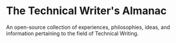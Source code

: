 # The Technical Writer's Almanac
An open-source collection of experiences, philosophies, ideas, and information pertaining to the field of Technical Writing.
